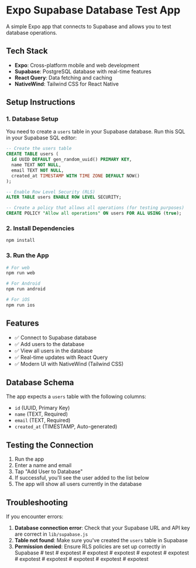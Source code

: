 # Expo Supabase Database Test App

A simple Expo app that connects to Supabase and allows you to test database operations.

## Tech Stack

- **Expo**: Cross-platform mobile and web development
- **Supabase**: PostgreSQL database with real-time features
- **React Query**: Data fetching and caching
- **NativeWind**: Tailwind CSS for React Native

## Setup Instructions

### 1. Database Setup

You need to create a `users` table in your Supabase database. Run this SQL in your Supabase SQL editor:

```sql
-- Create the users table
CREATE TABLE users (
  id UUID DEFAULT gen_random_uuid() PRIMARY KEY,
  name TEXT NOT NULL,
  email TEXT NOT NULL,
  created_at TIMESTAMP WITH TIME ZONE DEFAULT NOW()
);

-- Enable Row Level Security (RLS)
ALTER TABLE users ENABLE ROW LEVEL SECURITY;

-- Create a policy that allows all operations (for testing purposes)
CREATE POLICY "Allow all operations" ON users FOR ALL USING (true);
```

### 2. Install Dependencies

```bash
npm install
```

### 3. Run the App

```bash
# For web
npm run web

# For Android
npm run android

# For iOS
npm run ios
```

## Features

- ✅ Connect to Supabase database
- ✅ Add users to the database
- ✅ View all users in the database
- ✅ Real-time updates with React Query
- ✅ Modern UI with NativeWind (Tailwind CSS)

## Database Schema

The app expects a `users` table with the following columns:
- `id` (UUID, Primary Key)
- `name` (TEXT, Required)
- `email` (TEXT, Required)
- `created_at` (TIMESTAMP, Auto-generated)

## Testing the Connection

1. Run the app
2. Enter a name and email
3. Tap "Add User to Database"
4. If successful, you'll see the user added to the list below
5. The app will show all users currently in the database

## Troubleshooting

If you encounter errors:

1. **Database connection error**: Check that your Supabase URL and API key are correct in `lib/supabase.js`
2. **Table not found**: Make sure you've created the `users` table in Supabase
3. **Permission denied**: Ensure RLS policies are set up correctly in Supabase #   t e s t  
 #   e x p o t e s t  
 #   e x p o t e s t  
 #   e x p o t e s t  
 #   e x p o t e s t  
 #   e x p o t e s t  
 #   e x p o t e s t  
 #   e x p o t e s t  
 #   e x p o t e s t  
 #   e x p o t e s t  
 #   e x p o t e s t  
 